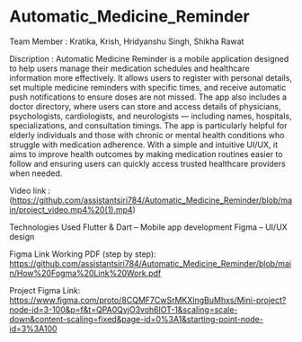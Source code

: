 # Automatic_Medicine_Reminder
Team Member : Kratika, Krish, Hridyanshu Singh, Shikha Rawat

Discription : Automatic Medicine Reminder is a mobile application designed to help users manage their medication schedules and healthcare information more effectively. It allows users to register with personal details, set multiple medicine reminders with specific times, and receive automatic push notifications to ensure doses are not missed. The app also includes a doctor directory, where users can store and access details of physicians, psychologists, cardiologists, and neurologists — including names, hospitals, specializations, and consultation timings.
The app is particularly helpful for elderly individuals and those with chronic or mental health conditions who struggle with medication adherence. With a simple and intuitive UI/UX, it aims to improve health outcomes by making medication routines easier to follow and ensuring users can quickly access trusted healthcare providers when needed.

Video link : (https://github.com/assistantsiri784/Automatic_Medicine_Reminder/blob/main/project_video.mp4%20(1).mp4)

Technologies Used
Flutter & Dart – Mobile app development
Figma – UI/UX design

Figma Link Working PDF (step by step): https://github.com/assistantsiri784/Automatic_Medicine_Reminder/blob/main/How%20Fogma%20Link%20Work.pdf

Project Figma Link: https://www.figma.com/proto/8CQMF7CwSrMKXIngBuMhxs/Mini-project?node-id=3-100&p=f&t=QPA0QvjO3voh6lOT-1&scaling=scale-down&content-scaling=fixed&page-id=0%3A1&starting-point-node-id=3%3A100
